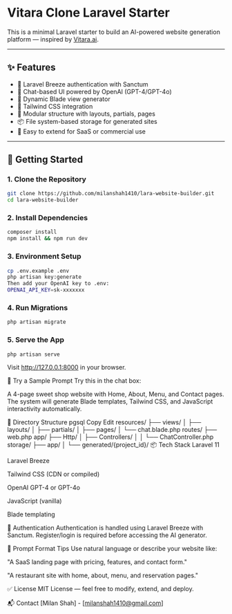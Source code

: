 # Vitara Clone Laravel Starter

This is a minimal Laravel starter to build an AI-powered website generation platform — inspired by [Vitara.ai](https://vitara.ai).

---

## ✨ Features

- 🔐 Laravel Breeze authentication with Sanctum
- 💬 Chat-based UI powered by OpenAI (GPT-4/GPT-4o)
- 🧠 Dynamic Blade view generator
- 🎨 Tailwind CSS integration
- 📂 Modular structure with layouts, partials, pages
- 📦 File system-based storage for generated sites
- 🧰 Easy to extend for SaaS or commercial use

---

## 🚀 Getting Started

### 1. Clone the Repository

```bash
git clone https://github.com/milanshah1410/lara-website-builder.git
cd lara-website-builder
```

### 2. Install Dependencies
```bash
composer install
npm install && npm run dev
```

### 3. Environment Setup
```bash
cp .env.example .env
php artisan key:generate
Then add your OpenAI key to .env:
OPENAI_API_KEY=sk-xxxxxxx
```

### 4. Run Migrations
```bash
php artisan migrate
```

### 5. Serve the App
```bash
php artisan serve
```
Visit http://127.0.0.1:8000 in your browser.

🧪 Try a Sample Prompt
Try this in the chat box:

A 4-page sweet shop website with Home, About, Menu, and Contact pages.
The system will generate Blade templates, Tailwind CSS, and JavaScript interactivity automatically.

📁 Directory Structure
pgsql
Copy
Edit
resources/
├── views/
│   ├── layouts/
│   ├── partials/
│   ├── pages/
│   └── chat.blade.php
routes/
├── web.php
app/
├── Http/
│   ├── Controllers/
│   │   └── ChatController.php
storage/
├── app/
│   └── generated/{project_id}/
📦 Tech Stack
Laravel 11

Laravel Breeze

Tailwind CSS (CDN or compiled)

OpenAI GPT-4 or GPT-4o

JavaScript (vanilla)

Blade templating

🔐 Authentication
Authentication is handled using Laravel Breeze with Sanctum. Register/login is required before accessing the AI generator.

🧠 Prompt Format Tips
Use natural language or describe your website like:

"A SaaS landing page with pricing, features, and contact form."

"A restaurant site with home, about, menu, and reservation pages."

✅ License
MIT License — feel free to modify, extend, and deploy.

📬 Contact
[Milan Shah] - [milanshah1410@gmail.com]
